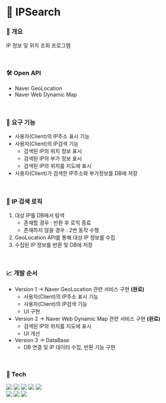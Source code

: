 # 🚀 IPSearch

### 📄 개요
IP 정보 및 위치 조회 프로그램

<br/>

### 🛠️ Open API
- Naver GeoLocation
- Naver Web Dynamic Map 

<br/>

### 📜 요구 기능
- 사용자(Client)의 IP주소 표시 기능
- 사용자(Client)의 IP검색 기능
  * 검색된 IP의 위치 정보 표시 
  * 검색된 IP의 부가 정보 표시
  * 검색된 IP의 위치를 지도에 표시
- 사용자(Client)가 검색한 IP주소와 부가정보를 DB에 저장

<br/>

### 📌 IP 검색 로직
1. 대상 IP를 DB에서 탐색
    * 존재할 경우 : 반환 후 로직 종료
    * 존재하지 않을 경우 : 2번 동작 수행
2. GeoLocation API를 통해 대상 IP 정보를 수집
3. 수집된 IP 정보를 반환 및 DB에 저장

<br/>

### 📈 개발 순서
- Version 1 -> Naver GeoLocation 관련 서비스 구현 <strong>(완료)</strong>
  * 사용자(Client)의 IP주소 표시 기능
  * 사용자(Client)의 IP검색 기능 
  * UI 구현
- Version 2 -> Naver Web Dynamic Map 관련 서비스 구현 <strong>(완료)</strong>
  * 검색된 IP의 위치를 지도에 표시
  * UI 개선
- Version 3 -> DataBase
  * DB 연결 및 IP 데이터 수집, 반환 기능 구현

<br/>

### :hammer: Tech
<img src="https://img.shields.io/badge/HTML5-E34F26?style=flat-square&logo=HTML5&logoColor=white"/></a> 
<img src="https://img.shields.io/badge/CSS3-1572B6?style=flat-square&logo=CSS3&logoColor=white"/></a> 
<img src="https://img.shields.io/badge/JavaScript-F7DF1E?style=flat-square&logo=JavaScript&logoColor=white"/></a>
<img src="https://img.shields.io/badge/jQuery-0769AD?style=flat-square&logo=jQuery&logoColor=white"/></a> 
<img src="https://img.shields.io/badge/Bootstrap-7952B3?style=flat-square&logo=Bootstrap&logoColor=white"/></a></br>
<img src="https://img.shields.io/badge/Spring-6DB33F?style=flat-square&logo=Spring&logoColor=white"/></a>
<img src="https://img.shields.io/badge/Java-007396?style=flat-square&logo=Java&logoColor=white"/></a>
<img src="https://img.shields.io/badge/MariaDB-003545?style=flat-square&logo=MariaDB&logoColor=white"/></a>

